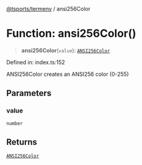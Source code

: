 [@tsports/termenv](../index.md) / ansi256Color

# Function: ansi256Color()

> **ansi256Color**(`value`): [`ANSI256Color`](../classes/ANSI256Color.md)

Defined in: index.ts:152

ANSI256Color creates an ANSI256 color (0-255)

## Parameters

### value

`number`

## Returns

[`ANSI256Color`](../classes/ANSI256Color.md)
